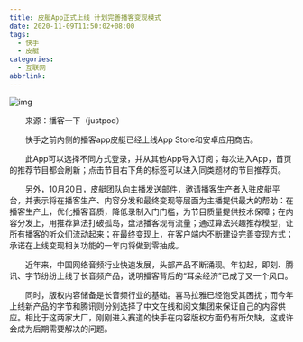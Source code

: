 ```yaml
---
title: 皮艇App正式上线 计划完善播客变现模式
date: 2020-11-09T11:50:02+08:00
tags:
  - 快手
  - 皮艇
categories:
  - 互联网
abbrlink:
---
```


![img](https://cdn.jsdelivr.net/gh/yakeing/Documentation@main/Hexo/images/172e-kcieyvz2992153.jpg)

　　来源：播客一下（justpod）　　

　　快手之前内侧的播客app皮艇已经上线App Store和安卓应用商店。

　　此App可以选择不同方式登录，并从其他App导入订阅；每次进入App，首页的推荐节目都会刷新；点击节目右下角的标签可以进入同类题材的节目推荐页。

　　另外，10月20日，皮艇团队向主播发送邮件，邀请播客生产者入驻皮艇平台，并表示将在播客生产、内容分发和最终变现等层面为主播提供最大的帮助：在播客生产上，优化播客音质，降低录制入门门槛，为节目质量提供技术保障；在内容分发上，用推荐算法打破孤岛，盘活播客现有流量；通过算法兴趣推荐模型，让所有播客的听众们流动起来；在最终变现上，在客户端内不断建设完善变现方式；承诺在上线变现相关功能的一年内将做到零抽成。

　　近年来，中国网络音频行业快速发展，头部产品不断涌现。年初起，即刻、腾讯、字节纷纷上线了长音频产品，说明播客背后的“耳朵经济”已成了又一个风口。

　　同时，版权内容储备是长音频行业的基础。喜马拉雅已经饱受其困扰；而今年上线新产品的字节和腾讯则分别选择了中文在线和阅文集团来保证自己的内容供应。相比于这两家大厂，刚刚进入赛道的快手在内容版权方面仍有所欠缺，这或许会成为后期需要解决的问题。